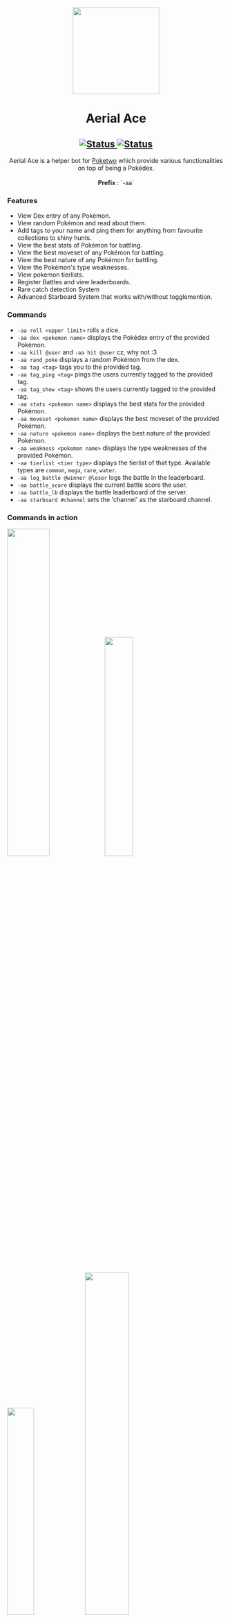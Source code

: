<h1 align="center">
  <img src="https://i.imgur.com/TAWr46v.png" style="width : 200px; height : auto;" />
</h1>

<h1 align="center">Aerial Ace</h1>

<h2 align="center">
  <a href="https://img.shields.io/badge/Status-online-green?style=for-the-badge">
    <img src="https://img.shields.io/badge/Status-online-green?style=for-the-badge" alt="Status" />
  </a>
  <a href="https://img.shields.io/badge/Python-3.10-blue?style=for-the-badge">
    <img src="https://img.shields.io/badge/Python-3.10-blue?style=for-the-badge" alt="Status" />
  </a>
</h2>

<p align="center">
  Aerial Ace is a helper bot for <a href="https://github.com/poketwo/poketwo">Poketwo</a> which provide various functionalities on top of being a Pokédex.<br><br>
  <b>Prefix</b> : `-aa`
</p>

### Features

* View Dex entry of any Pokémon.
* View random Pokémon and read about them.
* Add tags to your name and ping them for anything from favourite collections to shiny hunts.
* View the best stats of Pokémon for battling.
* View the best moveset of any Pokémon for battling.
* View the best nature of any Pokémon for battling.
* View the Pokémon's type weaknesses.
* View pokemon tierlists.
* Register Battles and view leaderboards.
* Rare catch detection System
* Advanced Starboard System that works with/without togglemention.

### Commands
* `-aa roll <upper limit>` rolls a dice.
* `-aa dex <pokemon name>` displays the Pokédex entry of the provided Pokémon.
* `-aa kill @user` and `-aa hit @user` cz, why not :3
* `-aa rand_poke` displays a random Pokémon from the dex.
* `-aa tag <tag>` tags you to the provided tag.
* `-aa tag_ping <tag>` pings the users currently tagged to the provided tag.
* `-aa tag_show <tag>` shows the users currently tagged to the provided tag.
* `-aa stats <pokemon name>` displays the best stats for the provided Pokémon.
* `-aa moveset <pokemon name>` displays the best moveset of the provided Pokémon.
* `-aa nature <pokemon name>` displays the best nature of the provided Pokémon.
* `-aa weakness <pokemon name>` displays the type weaknesses of the provided Pokémon.
* `-aa tierlist <tier type>` displays the tierlist of that type. Available types are `common`, `mega`, `rare`, `water`.
* `-aa log_battle @winner @loser` logs the battle in the leaderboard.
* `-aa battle_score` displays the current battle score the user.
* `-aa battle_lb` displays the battle leaderboard of the server.
* `-aa starboard #channel` sets the 'channel' as the starboard channel.

### Commands in action
<div class="row">
  <div class="column">
    <img src="https://user-images.githubusercontent.com/66104268/151558075-81dbcec2-750d-456c-9c8e-46d59012f2e7.png" style="width:44%; height:auto;">
    <img src="https://user-images.githubusercontent.com/66104268/151559135-d297b3e4-6e6a-44b9-abaf-5808d887398f.png" style="width:36%; height:auto;"><br>
    <img src="https://user-images.githubusercontent.com/66104268/151561615-923787f7-8717-4ec0-93b2-3dc8a88d03ef.png" style="width:35%; height:auto;">
    <img src="https://user-images.githubusercontent.com/66104268/151557782-85298785-5aa4-4e81-bb05-6b84dd53f5fb.png" style="width:45%; height:auto;"><br>
    <img src="https://user-images.githubusercontent.com/66104268/151558501-3e8090ed-76fb-44c0-b03a-e009c0fafb31.png" style="width:33%; height:auto;">
    <img src="https://user-images.githubusercontent.com/66104268/151561234-8fe5e3bd-21ca-4bc7-a38b-fe416549cd53.png" style="width:47%; height:auto;"><br>
    <img src="https://user-images.githubusercontent.com/66104268/151564263-0ca946e9-8904-424d-97dd-cd284955860e.png" style="width:38%; height:auto;">
    <img src="https://user-images.githubusercontent.com/66104268/151563996-900fd7b2-c612-4021-b123-8ae14883227b.png" style="width:42%; height:auto;"><br>
    <img src="https://user-images.githubusercontent.com/66104268/151565865-58887a3f-8278-48e6-a805-dd0b0886a207.png" style="width:55%; height:auto;">
    <img src="https://user-images.githubusercontent.com/66104268/151566097-17e84297-d151-475f-8d32-21d4245302cf.png" style="width:25%; height:auto;">
    <img src="https://user-images.githubusercontent.com/66104268/151570575-ee53e174-6a40-4925-8cce-5e005a3960ec.png" style="width:38%; height:auto;">
    <img src="https://user-images.githubusercontent.com/66104268/151570373-3635c15b-c0d8-4bbf-bcf1-7dbe391f5202.png" style="width:42%; height:auto;">


  </div>
</div>


<hr />
<h2 align="center">
  <a href="https://discord.com/api/oauth2/authorize?client_id=908384747393286174&permissions=277025647680&scope=bot%20applications.commands">Invite</a> | <a href="https://top.gg/bot/908384747393286174">Vote</a> | <a href="https://discord.gg/CUvsyarbUC">Support Server</a>
</h2>
